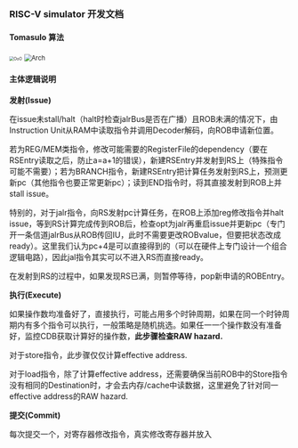 ### RISC-V simulator 开发文档

#### Tomasulo 算法

<img src="C:\Users\HONOR\Downloads\OoO.jpeg" alt="OoO" style="zoom: 50%;" />

<img src="C:\Users\HONOR\Downloads\Arch.jpeg" alt="Arch" style="zoom:80%;" />

#### 主体逻辑说明

**发射(Issue)**

在issue未stall/halt（halt时检查jalrBus是否在广播）且ROB未满的情况下，由Instruction Unit从RAM中读取指令并调用Decoder解码，向ROB申请新位置。

若为REG/MEM类指令，修改可能需要的RegisterFile的dependency（要在RSEntry读取之后，防止a=a+1的错误），新建RSEntry并发射到RS上（特殊指令可能不需要）；若为BRANCH指令，新建RSEntry把计算任务发射到RS上，预测更新pc（其他指令也要正常更新pc）；读到END指令时，将其直接发射到ROB上并stall issue。

特别的，对于jalr指令，向RS发射pc计算任务，在ROB上添加reg修改指令并halt issue，等到RS计算完成传到ROB后，检查opt为jalr再重启issue并更新pc（专门开一条信道jalrBus从ROB传回IU，此时不需要更改ROBvalue，但要把状态改成ready）。这里我们认为pc+4是可以直接得到的（可以在硬件上专门设计一个组合逻辑电路），因此jal指令其实可以不进入RS而直接ready。

在发射到RS的过程中，如果发现RS已满，则暂停等待，pop新申请的ROBEntry。

**执行(Execute)**

如果操作数均准备好了，直接执行，可能占用多个时钟周期，如果在同一个时钟周期内有多个指令可以执行，一般策略是随机挑选。如果任一一个操作数没有准备好，监控CDB获取计算好的操作数，**此步骤检查RAW hazard.** 

对于store指令，此步骤仅仅计算effective address.

对于load指令，除了计算effective address，还需要确保当前ROB中的Store指令没有相同的Destination时，才会去内存/cache中读数据，这里避免了针对同一effective address的RAW hazard.

**提交(Commit)**

每次提交一个，对寄存器修改指令，真实修改寄存器并放入
